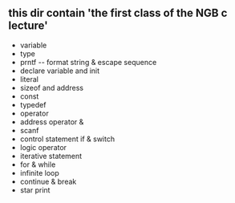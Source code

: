 ## this dir contain 'the first class of the NGB c lecture'

 - variable
 - type
 - prntf
 --  format string & escape sequence
 - declare variable and init
 - literal
 - sizeof and address
 - const
 - typedef
 - operator
 - address operator &
 - scanf
 - control statement if & switch
 - logic operator
 - iterative statement
 - for & while
 - infinite loop
 - continue & break
 - star print
